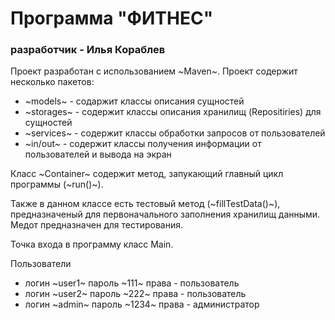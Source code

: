 # Программа "ФИТНЕС"
### разработчик - Илья Кораблев

Проект разработан с использованием ~Maven~.
Проект содержит несколько пакетов:

* ~models~  - содаржит классы описания сущностей
* ~storages~ - содержит классы описания хранилищ (Repositiries) для сущностей
* ~services~ - содержит классы обработки запросов от пользователей
* ~in/out~ - содержит классы получения информации от пользователей и вывода на экран

Класс ~Container~ содержит метод, запукающий главный цикл программы (~run()~). 

Также в данном классе есть тестовый метод (~fillTestData()~), предназначеный для первоначального заполнения хранилищ данными. Медот предназначен для тестирования.

Точка входа в программу класс Main.

Пользователи

* логин ~user1~ пароль ~111~ права - пользователь
* логин ~user2~ пароль ~222~ права - пользователь
* логин ~admin~ пароль ~1234~ права - администратор


